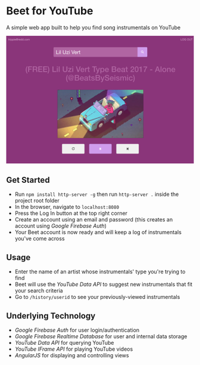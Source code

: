 # Beet for YouTube
A simple web app built to help you find song instrumentals on YouTube

![BeetImage](https://github.com/punyasc/Beet-for-YouTube/raw/master/screenshot.png)

## Get Started
* Run `npm install http-server -g` then run `http-server .` inside the project root folder
* In the browser, navigate to `localhost:8080`
* Press the Log In button at the top right corner
* Create an account using an email and password (this creates an account using *Google Firebase Auth*)
* Your Beet account is now ready and will keep a log of instrumentals you've come across

## Usage
* Enter the name of an artist whose instrumentals' type you're trying to find
* Beet will use the *YouTube Data API* to suggest new instrumentals that fit your search criteria
* Go to `/history/userid` to see your previously-viewed instrumentals

## Underlying Technology
* *Google Firebase Auth* for user login/authentication
* *Google Firebase Realtime Database* for user and internal data storage
* *YouTube Data API* for querying YouTube
* *YouTube IFrame API* for playing YouTube videos
* *AngularJS* for displaying and controlling views
